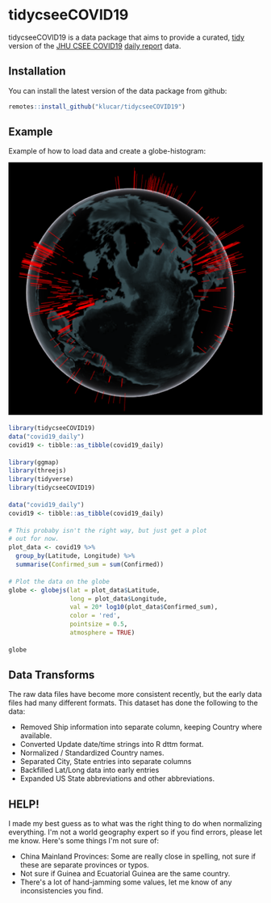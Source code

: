 # tidycseeCOVID19

<!-- badges: start -->
<!-- badges: end -->

tidycseeCOVID19 is a data package that aims to provide a curated, [tidy](https://cran.r-project.org/web/packages/tidyr/vignettes/tidy-data.html)
version of the [JHU CSEE COVID19](https://github.com/CSSEGISandData/COVID-19) [daily report](https://github.com/CSSEGISandData/COVID-19/tree/master/csse_covid_19_data/csse_covid_19_daily_reports) data.

## Installation

You can install the latest version of the data package from github:

``` r
remotes::install_github("klucar/tidycseeCOVID19")
```

## Example

Example of how to load data and create a globe-histogram:

![globe histogram](CoronaGlobe.PNG)

``` r
library(tidycseeCOVID19)
data("covid19_daily")
covid19 <- tibble::as_tibble(covid19_daily)

library(ggmap)
library(threejs)
library(tidyverse)
library(tidycseeCOVID19)

data("covid19_daily")
covid19 <- tibble::as_tibble(covid19_daily)

# This probaby isn't the right way, but just get a plot
# out for now.
plot_data <- covid19 %>%
  group_by(Latitude, Longitude) %>%
  summarise(Confirmed_sum = sum(Confirmed))

# Plot the data on the globe
globe <- globejs(lat = plot_data$Latitude,
                 long = plot_data$Longitude,
                 val = 20* log10(plot_data$Confirmed_sum),
                 color = 'red',
                 pointsize = 0.5,
                 atmosphere = TRUE)

globe
```

## Data Transforms

The raw data files have become more consistent recently, but the early data
files had many different formats. This dataset has done the following to the data:

  * Removed Ship information into separate column, keeping Country where available.
  * Converted Update date/time strings into R dttm format.
  * Normalized / Standardized Country names.
  * Separated City, State entries into separate columns
  * Backfilled Lat/Long data into early entries
  * Expanded US State abbreviations and other abbreviations.
  
## HELP!

I made my best guess as to what was the right thing to do when normalizing everything.
I'm not a world geography expert so if you find errors, please let me know. Here's some
things I'm not sure of:

  * China Mainland Provinces: Some are really close in spelling, not sure if these are separate
  provinces or typos.
  * Not sure if Guinea and Ecuatorial Guinea are the same country.
  * There's a lot of hand-jamming some values, let me know of any inconsistencies you find.

